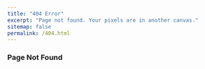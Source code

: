 ```yaml
---
title: "404 Error"
excerpt: "Page not found. Your pixels are in another canvas."
sitemap: false
permalink: /404.html
---
```


### Page Not Found

<script type="text/javascript">
  var GOOG_FIXURL_LANG = 'en';
  var GOOG_FIXURL_SITE = '{{ site.url }}'
</script>
<script type="text/javascript"
  src="//linkhelp.clients.google.com/tbproxy/lh/wm/fixurl.js">
</script>
